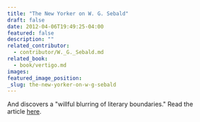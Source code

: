 ```yaml
---
title: "The New Yorker on W. G. Sebald"
draft: false
date: 2012-04-06T19:49:25-04:00
featured: false
description: ""
related_contributor:
  - contributor/W._G._Sebald.md
related_book:
  - book/vertigo.md
images:
featured_image_position: 
_slug: the-new-yorker-on-w-g-sebald
---
```


And discovers a "willful blurring of literary boundaries." Read the article [here](http://www.newyorker.com/online/blogs/books/2012/04/wg-sebalds-poetry-of-the-disregarded.html).

